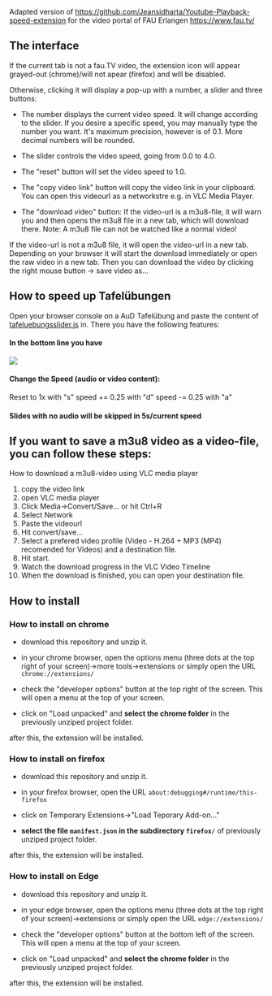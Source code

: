 Adapted version of https://github.com/Jeansidharta/Youtube-Playback-speed-extension for the video portal of FAU Erlangen https://www.fau.tv/


## The interface

If the current tab is not a fau.TV video, the extension icon will appear grayed-out (chrome)/will not apear (firefox) and will be disabled. 

Otherwise, clicking it will display a pop-up with a number, a slider and three buttons:

- The number displays the current video speed. It will change according to the slider. If you desire a specific speed, you may manually type the number you want. It's maximum precision, however is of 0.1. More decimal numbers will be rounded.

- The slider controls the video speed, going from 0.0 to 4.0.

- The "reset" button will set the video speed to 1.0.

- The "copy video link" button will copy the video link in your clipboard. You can open this videourl as a networkstre e.g. in VLC Media Player.

- The "download video" button: 
If the video-url is a m3u8-file, it will warn you and then opens the m3u8 file in a new tab, which will download there. Note: A m3u8 file can not be watched like a normal video!

If the video-url is not a m3u8 file, it will open the video-url in a new tab. Depending on your browser it will start the download immediately or open the raw video in a new tab. Then you can download the video by clicking the right mouse button -> save video as...

## How to speed up Tafelübungen
Open your browser console on a AuD Tafelübung and paste the content of [tafeluebungsslider.js](tafeluebungsspeeder.js) in.
There you have the following features:

#### In the bottom line you have
![](https://matoex.uber.space/xbackbone/QaQI5/mUluraZa54.png/raw)

#### Change the Speed (audio or video content):
Reset to 1x with "s"
speed += 0.25  with "d"
speed -= 0.25  with "a"

#### Slides with no audio will be skipped in 5s/current speed

## If you want to save a m3u8 video as a video-file, you can follow these steps:
How to download a m3u8-video using VLC media player 

1. copy the video link
2. open VLC media player
3. Click Media->Convert/Save... or hit Ctrl+R
4. Select Network
5. Paste the videourl
6. Hit convert/save...
7. Select a prefered video profile (Video - H.264 + MP3 (MP4) recomended for Videos) and a destination file.
8. Hit start.
9. Watch the download progress in the VLC Video Timeline
10. When the download is finished, you can open your destination file.

## How to install

### How to install on chrome

- download this repository and unzip it.

- in your chrome browser, open the options menu (three dots at the top right of your screen)->more tools->extensions or simply open the URL `chrome://extensions/`

- check the "developer options" button at the top right of the screen. This will open a menu at the top of your screen.

- click on "Load unpacked" and **select the chrome folder** in the previously unziped project folder.

after this, the extension will be installed.


### How to install on firefox

- download this repository and unzip it.

- in your firefox browser, open the URL `about:debugging#/runtime/this-firefox`

- click on Temporary Extensions->"Load Teporary Add-on..."

- **select the file `manifest.json` in the subdirectory `firefox/`** of previously unziped project folder.

after this, the extension will be installed.

### How to install on Edge

- download this repository and unzip it.

- in your edge browser, open the options menu (three dots at the top right of your screen)->extensions or simply open the URL `edge://extensions/`

- check the "developer options" button at the bottom left of the screen. This will open a menu at the top of your screen.

- click on "Load unpacked" and **select the chrome folder** in the previously unziped project folder.

after this, the extension will be installed.
